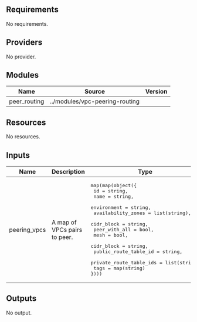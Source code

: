 ## Requirements

No requirements.

## Providers

No provider.

## Modules

| Name | Source | Version |
|------|--------|---------|
| peer_routing | ../modules/vpc-peering-routing |  |

## Resources

No resources.

## Inputs

| Name | Description | Type | Default | Required |
|------|-------------|------|---------|:--------:|
| peering\_vpcs | A map of VPCs pairs to peer. | <pre>map(map(object({<br>    id                      = string,<br>    name                    = string,<br>    environment             = string,<br>    availability_zones      = list(string),<br>    cidr_block              = string,<br>    peer_with_all           = bool,<br>    mesh                    = bool,<br>    cidr_block              = string,<br>    public_route_table_id   = string,<br>    private_route_table_ids = list(string)<br>  tags = map(string) })))</pre> | n/a | yes |

## Outputs

No output.
